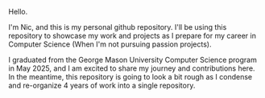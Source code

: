 Hello.

I'm Nic, and this is my personal github repository.
I'll be using this repository to showcase my work and projects as I prepare for my career in Computer Science (When I'm not pursuing passion projects).

I graduated from the George Mason University Computer Science program in May 2025, and I am excited to share my journey and contributions here. In the meantime, this repository is going to look a bit rough as I condense and re-organize 4 years of work into a single repository.
